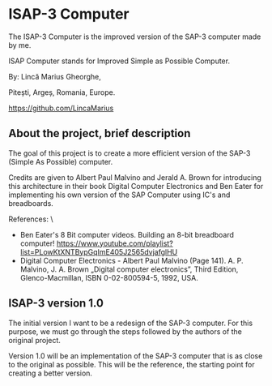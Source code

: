 # ISAP-3 Computer
The ISAP-3 Computer is the improved version of the SAP-3 computer made by me.

ISAP Computer stands for Improved Simple as Possible Computer.

By: Lincă Marius Gheorghe,

Pitești, Argeș, Romania, Europe.

https://github.com/LincaMarius

## About the project, brief description
The goal of this project is to create a more efficient version of the SAP-3 (Simple As Possible) computer.

Credits are given to Albert Paul Malvino and Jerald A. Brown for introducing this architecture in their book Digital Computer Electronics and Ben Eater for implementing his own version of the SAP Computer using IC's and breadboards.

References: \
- Ben Eater's 8 Bit computer videos. Building an 8-bit breadboard computer! https://www.youtube.com/playlist?list=PLowKtXNTBypGqImE405J2565dvjafglHU
- Digital Computer Electronics - Albert Paul Malvino (Page 141).
A. P. Malvino, J. A. Brown „Digital computer electronics”, Third Edition, Glenco-Macmillan, ISBN 0-02-800594-5, 1992, USA.

## ISAP-3 version 1.0
The initial version I want to be a redesign of the SAP-3 computer. For this purpose, we must go through the steps followed by the authors of the original project.

Version 1.0 will be an implementation of the SAP-3 computer that is as close to the original as possible. This will be the reference, the starting point for creating a better version.